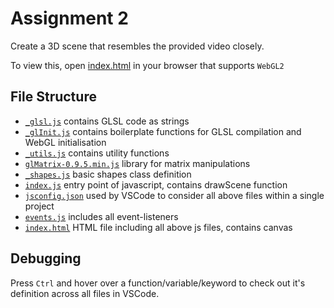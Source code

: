 # Assignment 2

Create a 3D scene that resembles the provided video closely.

To view this, open [index.html](./index.html) in your browser that supports `WebGL2`

## File Structure

- [`_glsl.js`](./_glsl.js) contains GLSL code as strings
- [`_glInit.js`](./_glInit.js) contains boilerplate functions for GLSL compilation and WebGL initialisation
- [`_utils.js`](./_utils.js) contains utility functions
- [`glMatrix-0.9.5.min.js`](./glMatrix-0.9.5.min.js) library for matrix manipulations
- [`_shapes.js`](./_shapes.js) basic shapes class definition
- [`index.js`](./index.js) entry point of javascript, contains drawScene function
- [`jsconfig.json`](./jsconfig.json) used by VSCode to consider all above files within a single project
- [`events.js`](./events.js) includes all event-listeners
- [`index.html`](./index.html) HTML file including all above js files, contains canvas

## Debugging

Press `Ctrl` and hover over a function/variable/keyword to check out it's definition across all files in VSCode.

